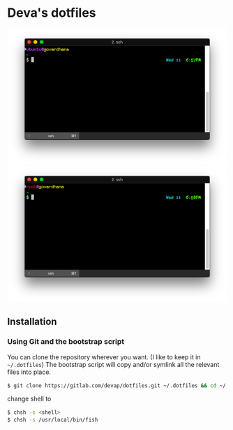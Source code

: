 # Deva's dotfiles

![Screenshot of shell prompt](prompt-user.png)
![Screenshot of root shell prompt](prompt-root.png)

## Installation

### Using Git and the bootstrap script

You can clone the repository wherever you want. (I like to keep it in `~/.dotfiles`) The bootstrap script will copy and/or symlink all the relevant files into place.

```bash
$ git clone https://gitlab.com/devap/dotfiles.git ~/.dotfiles && cd ~/.dotfiles && ./bootstrap
```

change shell to <desired shell>

```bash
$ chsh -s <shell>
$ chsh -s /usr/local/bin/fish
```


